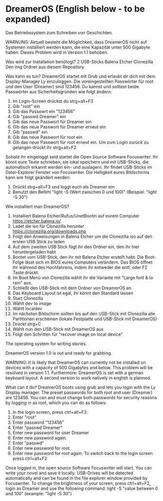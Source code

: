 # DreamerOS (English below - to be expanded)
Das Betriebssystem zum Schreiben von Geschichten.

WARNUNG: Aktuell besteht die Möglichkeit, dass DreamerOS nicht auf Systemen installiert werden kann, die eine Kapazität unter 500 Gigabyte haben. Dieses Problem wird in Version 1.1 behoben.

Was wird zur Installation benötogt?
2 USB-Sticks
Balena Etcher
Clonezilla
Den img Ordner aus diesem Repository

Was kann es tun?
DreamerOS startet mit Grub und erlaubt dir dich mit dem Display-Manager Ly einzuloggen.
Die voreingestellten Passwörter für root und den User (Dreamer) sind 123456.
Du kannst und solltest beide Passwörter aus Sicherheitsgründen wie folgt ändern:
1. Im Login-Screen drückst du strg+alt+F3
2. Gib "root" ein
3. Gib das Passowrt ein "123456"
4. Gib "passwd Dreamer" ein
5. Gib das neue Passwort für Dreamer ein
6. Gib das neue Passwort für Dreamer erneut ein
7. Gib "passwd" ein
8. Gib das neue Passwort für root ein
9. Gib das neue Passwort für root erneut ein.
Um zum Login zurück zu gelangen drückt ihr strg+alt+F2

Sobald ihr eingeloggt seid startet die Open Source Software Focuswriter. Ihr könnt eure Texte schrieben, sie lokal speichern und mit USB-Sticks, die automatisch erkannt werden ein- und auslagern. 
Ihr findet USB-Sticks im Datei-Explorer Fenster von Focuswriter. 
Die Helligkeit eures Bildschirms kann wie folgt geändert werden:
1. Drückt strg+alt+F3 und loggt euch als Dreamer ein
2. Benutzt den Befehl "light -S (Wert zwischen 0 und 100)" (Beispiel: "light -S 30")

Wie installiert man DreamerOS?
1. Installiert Balena Etcher/Rufus/UnetBootin auf eurem Computer https://etcher.balena.io/
2. Ladet die iso für Clonezilla herunter https://clonezilla.org/downloads.php
3. Folgt den Anweisungen in Balena Etcher um die Clonezilla iso auf den ersten USB Stick zu laden
4. Auf dem zweiten USB Stick fügt ihr den Ordner ein, den ihr hier heruntergeladen habt
5. Bootet vom USB-Stick, den ihr mit Balena Etcher erstellt habt. Die Boot-Folge lässt sich im BIOS eures Computers verändern. Das BIOS öffnet ihr während des Hochfahrens, indem ihr entweder die entf, oder F2 Taste drückt.
6. Im Boot Menü von Clonezilla wählt ihr die Variante mit "Large font & to ram" aus.
7. Schließt den USB-Stick mit dem Ordner von DreamerOS an.
8. Das Keyboard Layout ist egal, ihr könnt den Standard lassen
9. Start Clonezilla
10. Wählt dev to image
11. Wählt localdev
12. Im nächsten Bildschirm sollten bis auf den USB-Stick mit Clonezilla alle Partitionen erscheinen (lokale Festplatte und USB-Stick mit DreamerOS)
13. Drückt strg+C
14. Wählt nun den USB-Stick mit DreamerOS aus
15. Folgt den Schritten für "recover image on local device"

The operating system for writing stories.

DreamerOS version 1.0 is out and ready for grabbing.

WARNING: It is likely that DreamerOS can currently not be installed on devices with a capacity of 500 Gigabytes and below. This problem will be resolved in version 1.1.
Furthermore: DreamerOS is set with a german keyboard layout. A second version to work natively in english is planned.

What can it do?
DreamerOS boots using grub and lets you login with the Ly Display manager.
The preset passwords for both root and user (Dreamer) are 123456.
You can and must change both passwords for security reasons by logging in as root, which you can do as follows:
1. In the login screen, press ctrl+alt+F3.
2. Enter "root"
3. Enter password "123456"
4. Enter "passwd Dreamer"
5. Enter new password for user Dreamer
6. Enter new password again.
7. Enter "passwd"
8. Enter new password for root
9. Enter new password for root again.
To switch back to the login screen press ctrl+alt+F2

Once logged in, the open source Software Focuswriter will start. You can write your novel and save it locally.
USB-Drives will be detected automatically and can be found in the file explorer window provided by Focuswriter.
To change the brightness of your screen, press ctrl+alt+F2, login as Dreamer and use the following command:
light -S "value between 0 and 100" (example: "light -S 30")

